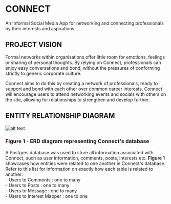 # CONNECT
An Informal Social Media App for networking and connecting professionals by their interests and aspirations.

## PROJECT VISION

Formal networks within organisations offer little room for emotions, feelings or sharing of personal thoughts. By relying on Connect, professionals can enjoy easy conversations and bond, without the pressures of conforming strictly to generic corporate culture. 

Connect aims to do this by creating a network of professionals, ready to support and bond with each other over common career interests. Connect will encourage users to attend networking events and socials with others on the site, allowing for relationships to strengthen and develop further. 

## ENTITY RELATIONSHIP DIAGRAM

![alt text](https://github.com/LMBroadhurst/backEndProjectGroup5/blob/main/ERD%20Final%20-%20BEP%20(2).jpg)
### Figure 1 - ERD diagram representing Connect's database

A Postgres database was used to store all information associated with Connect, such as user information, comments, posts, interests etc. **Figure 1** showcases how entities were related to one another in Connect's database. 
Refer to this list for information on exactly how each table is related to another:<br> - Users to Comments : one to many<br> - Users to Posts : one to many <br> - Users to Message : one to many <br> - Users to Interest Mapper : one to one